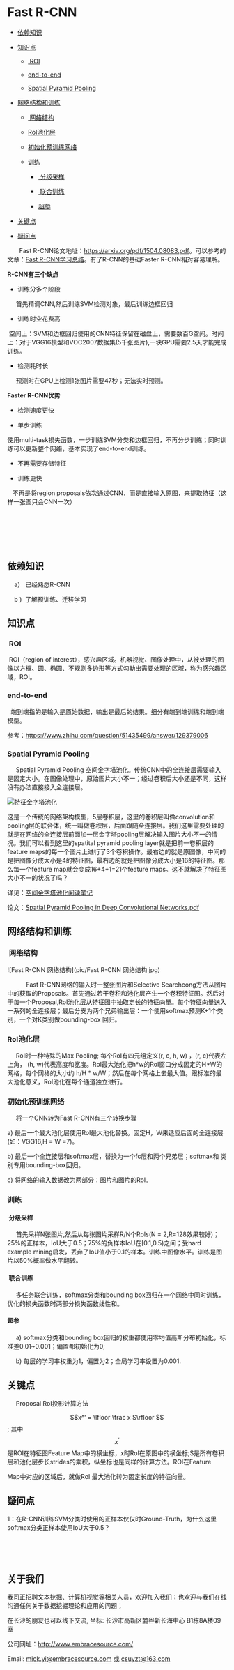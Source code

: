 Fast R-CNN
=====



-   [依赖知识](#FastR-CNN-依赖知识)

-   [知识点](#FastR-CNN-知识点)

    -   [ ROI](#FastR-CNN-ROI)

    -   [end-to-end](#FastR-CNN-end-to-end)

    -   [Spatial Pyramid Pooling](#FastR-CNN-SpatialPyramidPooling)

-   [网络结构和训练](#FastR-CNN-网络结构和训练)

    -   [ 网络结构](#FastR-CNN-网络结构)

    -   [RoI池化层](#FastR-CNN-RoI池化层)

    -   [初始化预训练网络](#FastR-CNN-初始化预训练网络)

    -   [训练](#FastR-CNN-训练)

        -   [ 分级采样](#FastR-CNN-分级采样)

        -   [ 联合训练](#FastR-CNN-联合训练)

        -   [超参](#FastR-CNN-超参)

-   [关键点](#FastR-CNN-关键点)

-   [疑问点](#FastR-CNN-疑问点)

       Fast
R-CNN论文地址：<https://arxiv.org/pdf/1504.08083.pdf>。可以参考的文章：[Fast
R-CNN学习总结](https://zhuanlan.zhihu.com/p/30368989)。有了R-CNN的基础Faster
R-CNN相对容易理解。

**R-CNN有三个缺点**

-   训练分多个阶段

     首先精调CNN,然后训练SVM检测对象，最后训练边框回归

-   训练时空花费高


 空间上：SVM和边框回归使用的CNN特征保留在磁盘上，需要数百G空间。时间上：对于VGG16模型和VOC2007数据集(5千张图片),一块GPU需要2.5天才能完成训练。

-   检测耗时长

     预测时在GPU上检测1张图片需要47秒；无法实时预测。

**Faster R-CNN优势**

-   检测速度更快

-   单步训练


使用multi-task损失函数，一步训练SVM分类和边框回归，不再分步训练；同时训练可以更新整个网络，基本实现了end-to-end训练。

-   不再需要存储特征

-   训练更快

   不再是将region
proposals依次通过CNN，而是直接输入原图，来提取特征（这样一张图只会CNN一次）

 

 

 

依赖知识
--------

    a） 已经熟悉R-CNN

    b )  了解预训练、迁移学习

知识点
------

###  ROI

 ROI（region of
interest），感兴趣区域。机器视觉、图像处理中，从被处理的图像以方框、圆、椭圆、不规则多边形等方式勾勒出需要处理的区域，称为感兴趣区域，ROI。

### end-to-end

  端到端指的是输入是原始数据，输出是最后的结果。细分有端到端训练和端到端模型。

参考：<https://www.zhihu.com/question/51435499/answer/129379006>

### Spatial Pyramid Pooling

     Spatial Pyramid Pooling
空间金字塔池化。传统CNN中的全连接层需要输入是固定大小。在图像处理中，原始图片大小不一；经过卷积后大小还是不同，这样没有办法直接接入全连接层。

![特征金字塔池化](pic/FastR-CNN特征金字塔池化.jpg)




这是一个传统的网络架构模型，5层卷积层，这里的卷积层叫做convolution和pooling层的联合体，统一叫做卷积层，后面跟随全连接层。我们这里需要处理的就是在网络的全连接层前面加一层金字塔pooling层解决输入图片大小不一的情况。我们可以看到这里的spatital
pyramid pooling layer就是把前一卷积层的feature
maps的每一个图片上进行了3个卷积操作。最右边的就是原图像，中间的是把图像分成大小是4的特征图，最右边的就是把图像分成大小是16的特征图。那么每一个feature
map就会变成16+4+1=21个feature maps。这不就解决了特征图大小不一的状况了吗？

详见：[空间金字塔池化阅读笔记](http://blog.csdn.net/liyaohhh/article/details/50614380)

论文：[Spatial Pyramid Pooling in Deep Convolutional Networks.pdf](https://arxiv.org/pdf/1406.4729.pdf)

网络结构和训练
--------------

###  网络结构

![Fast R-CNN 网络结构](pic/Fast R-CNN 网络结构.jpg)

           Fast R-CNN网络的输入时一整张图片和Selective
Searchcong方法从图片中的获取的Proposals。首先通过若干卷积和池化层产生一个卷积特征图。然后对于每一个Proposal,RoI池化层从特征图中抽取定长的特征向量。每个特征向量送入一系列的全连接层；最后分支为两个兄弟输出层：一个使用softmax预测K+1个类别，一个对K类别做bounding-box
回归。



### RoI池化层

     RoI时一种特殊的Max Pooling; 每个RoI有四元组定义(r, c, h, w) ，(r,
c)代表左上角， (h,
w)代表高度和宽度。RoI最大池化把h\*w的RoI窗口分成固定的H\*W的网格，每个网格的大小约
h/H \*
w/W；然后在每个网格上去最大值。跟标准的最大池化意义，RoI池化在每个通道独立进行。

### 初始化预训练网络

     将一个CNN转为Fast R-CNN有三个转换步骤

a)
最后一个最大池化层使用RoI最大池化替换。固定H，W来适应后面的全连接层(如：VGG16,H
= W =7)。

b) 最后一个全连接层和softmax层，替换为一个fc层和两个兄弟层；softmax和
类别专用bounding-box回归。

c) 将网络的输入数据改为两部分：图片和图片的RoI。

### 训练

####  分级采样

     首先采样N张图片,然后从每张图片采样R/N个RoIs(N =
2,R=128效果较好)；25%的正样本，IoU大于0.5；75%的负样本IoU在[0.1,0.5)之间；受hard
example
mining启发，丢弃了IoU值小于0.1的样本。训练中图像水平。训练是图片以50%概率做水平翻转。

####  联合训练

     多任务联合训练，softmax分类和bounding
box回归在一个网络中同时训练，优化的损失函数时两部分损失函数线性和。

#### 超参

     a) softmax分类和bounding
box回归的权重都使用零均值高斯分布初始化，标准差0.01\~0.001；偏置都初始化为0;

     b) 每层的学习率权重为1，偏置为2；全局学习率设置为0.001.

关键点
------

     Proposal RoI投影计算方法

$$x^‘ = \lfloor \frac x S\rfloor  $$  ; 其中$$x^‘$$是ROI在特征图Feature Map中的横坐标，x时RoI在原图中的横坐标;S是所有卷积层和池化层步长strides的乘积，纵坐标也是同样的计算方法。ROI在Feature

Map中对应的区域后，就做RoI 最大池化转为固定长度的特征向量。

疑问点
------

1：在R-CNN训练SVM分类时使用的正样本仅仅时Ground-Truth，为什么这里softmax分类正样本使用IoU大于0.5？

 

 



## 关于我们

我司正招聘文本挖掘、计算机视觉等相关人员，欢迎加入我们；也欢迎与我们在线沟通任何关于数据挖掘理论和应用的问题；

在长沙的朋友也可以线下交流, 坐标: 长沙市高新区麓谷新长海中心 B1栋8A楼09室

公司网址：http://www.embracesource.com/

Email: mick.yi@embracesource.com 或 csuyzt@163.com

